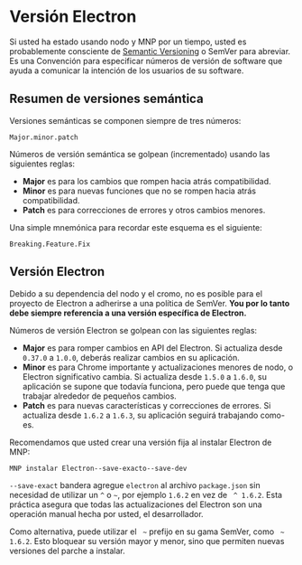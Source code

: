 # Versión Electron

Si usted ha estado usando nodo y MNP por un tiempo, usted es probablemente consciente de [Semantic Versioning](http://semver.org) o SemVer para abreviar. Es una Convención para especificar números de versión de software que ayuda a comunicar la intención de los usuarios de su software.

## Resumen de versiones semántica

Versiones semánticas se componen siempre de tres números:

    Major.minor.patch
    

Números de versión semántica se golpean (incrementado) usando las siguientes reglas:

* **Major** es para los cambios que rompen hacia atrás compatibilidad.
* **Minor** es para nuevas funciones que no se rompen hacia atrás compatibilidad.
* **Patch** es para correcciones de errores y otros cambios menores.

Una simple mnemónica para recordar este esquema es el siguiente:

    Breaking.Feature.Fix
    

## Versión Electron

Debido a su dependencia del nodo y el cromo, no es posible para el proyecto de Electron a adherirse a una política de SemVer. **You por lo tanto debe siempre referencia a una versión específica de Electron.**

Números de versión Electron se golpean con las siguientes reglas:

* **Major** es para romper cambios en API del Electron. Si actualiza desde `0.37.0` a `1.0.0`, deberás realizar cambios en su aplicación.
* **Minor** es para Chrome importante y actualizaciones menores de nodo, o Electron significativo cambia. Si actualiza desde `1.5.0` a `1.6.0`, su aplicación se supone que todavía funciona, pero puede que tenga que trabajar alrededor de pequeños cambios.
* **Patch** es para nuevas características y correcciones de errores. Si actualiza desde `1.6.2` a `1.6.3`, su aplicación seguirá trabajando como-es.

Recomendamos que usted crear una versión fija al instalar Electron de MNP:

```sh
MNP instalar Electron--save-exacto--save-dev
```

`--save-exact` bandera agregue `electron` al archivo `package.json` sin necesidad de utilizar un ` ^ ` o ` ~ `, por ejemplo `1.6.2` en vez de ` ^ 1.6.2`. Esta práctica asegura que todas las actualizaciones del Electron son una operación manual hecha por usted, el desarrollador.

Como alternativa, puede utilizar el ` ~` prefijo en su gama SemVer, como ` ~ 1.6.2`. Esto bloquear su versión mayor y menor, sino que permiten nuevas versiones del parche a instalar.